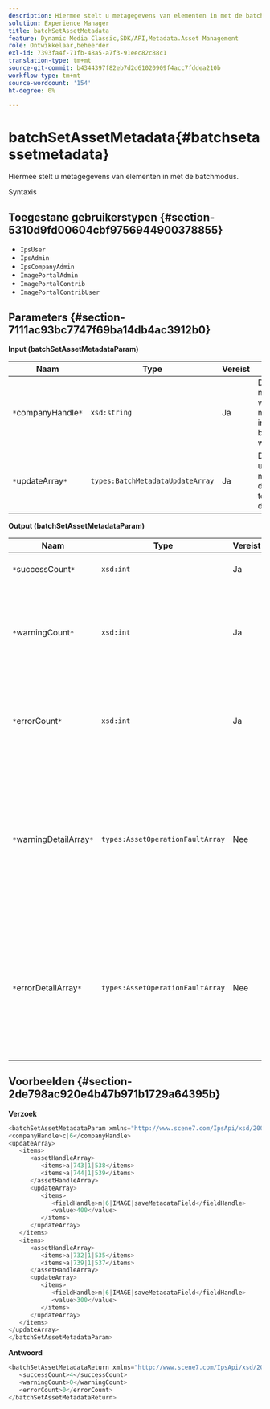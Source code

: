 ```yaml
---
description: Hiermee stelt u metagegevens van elementen in met de batchmodus.
solution: Experience Manager
title: batchSetAssetMetadata
feature: Dynamic Media Classic,SDK/API,Metadata.Asset Management
role: Ontwikkelaar,beheerder
exl-id: 7393fa4f-71fb-48a5-a7f3-91eec82c88c1
translation-type: tm+mt
source-git-commit: b4344397f82eb7d2d61020909f4acc7fddea210b
workflow-type: tm+mt
source-wordcount: '154'
ht-degree: 0%

---
```


# batchSetAssetMetadata{#batchsetassetmetadata}

Hiermee stelt u metagegevens van elementen in met de batchmodus.

Syntaxis

## Toegestane gebruikerstypen {#section-5310d9fd00604cbf9756944900378855}

* `IpsUser`
* `IpsAdmin`
* `IpsCompanyAdmin`
* `ImagePortalAdmin`
* `ImagePortalContrib`
* `ImagePortalContribUser`

## Parameters {#section-7111ac93bc7747f69ba14db4ac3912b0}

**Input (batchSetAssetMetadataParam)**

| Naam | Type | Vereist | Beschrijving |
|---|---|---|---|
| `*`companyHandle`*` | `xsd:string` | Ja | De handgreep naar het bedrijf waarvan u de metagegevens in een batchbewerking wilt instellen. |
| `*`updateArray`*` | `types:BatchMetadataUpdateArray` | Ja | De array met updates van metagegevens die worden toegepast op de elementen. |

**Output (batchSetAssetMetadataParam)**

| Naam | Type | Vereist | Beschrijving |
|---|---|---|---|
| `*`successCount`*` | `xsd:int` | Ja | Het aantal metagegevens dat is ingesteld. |
| `*`warningCount`*` | `xsd:int` | Ja | Het aantal waarschuwingen dat wordt gegenereerd wanneer de bewerking heeft geprobeerd metagegevens in te stellen. |
| `*`errorCount`*` | `xsd:int` | Ja | Het aantal fouten dat wordt gegenereerd wanneer de bewerking heeft geprobeerd metagegevens in te stellen. |
| `*`warningDetailArray`*` | `types:AssetOperationFaultArray` | Nee | De array met details die zijn gekoppeld aan de elementen die waarschuwingen genereren wanneer de bewerking heeft geprobeerd metagegevens voor de elementen in batches in te stellen. |
| `*`errorDetailArray`*` | `types:AssetOperationFaultArray` | Nee | De array met details die zijn gekoppeld aan de elementen die fouten genereren wanneer de bewerking heeft geprobeerd metagegevens voor de elementen in batches in te stellen. |

## Voorbeelden {#section-2de798ac920e4b47b971b1729a64395b}

**Verzoek**

```java
<batchSetAssetMetadataParam xmlns="http://www.scene7.com/IpsApi/xsd/2008-01-15">
<companyHandle>c|6</companyHandle>
<updateArray>
   <items>
      <assetHandleArray>
         <items>a|743|1|538</items>
         <items>a|744|1|539</items>
      </assetHandleArray>
      <updateArray>
         <items>
            <fieldHandle>m|6|IMAGE|saveMetadataField</fieldHandle>
            <value>400</value>
         </items>
      </updateArray>
   </items>
   <items>
      <assetHandleArray>
         <items>a|732|1|535</items>
         <items>a|739|1|537</items>
      </assetHandleArray>
      <updateArray>
         <items>
            <fieldHandle>m|6|IMAGE|saveMetadataField</fieldHandle>
            <value>300</value>
         </items>
      </updateArray>
   </items>
</updateArray>
</batchSetAssetMetadataParam>
```

**Antwoord**

```java
<batchSetAssetMetadataReturn xmlns="http://www.scene7.com/IpsApi/xsd/2008-01-15">
   <successCount>4</successCount>
   <warningCount>0</warningCount>
   <errorCount>0</errorCount>
</batchSetAssetMetadataReturn>
```
